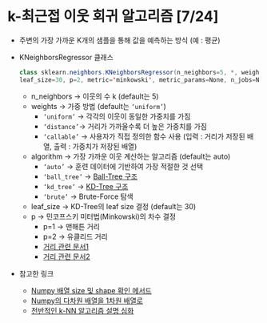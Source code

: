 # k-최근접 이웃 회귀 알고리즘 [7/24]

- 주변의 가장 가까운 K개의 샘플을 통해 값을 예측하는 방식 (예 : 평균)
- KNeighborsRegressor 클래스
    
    ```java
    class sklearn.neighbors.KNeighborsRegressor(n_neighbors=5, *, weights='uniform', algorithm='auto',
    leaf_size=30, p=2, metric='minkowski', metric_params=None, n_jobs=None)
    ```
    
    - n_neighbors → 이웃의 수 k (default는 5)
    - weights → 가중 방법 (default는 `‘uniform’`)
        - `‘uniform’` → 각각의 이웃이 동일한 가중치를 가짐
        - `‘distance’`→ 거리가 가까울수록 더 높은 가중치를 가짐
        - `‘callable’` → 사용자가 직접 정의한 함수 사용 (입력 : 거리가 저장된 배열, 출력 : 가중치가 저장된 배열)
    - algorithm → 가장 가까운 이웃 계산하는 알고리즘 (default는 auto)
        - `‘auto’` → 훈련 데이터에 기반하여 가장 적절한 것 선택
        - `‘ball_tree’` → [Ball-Tree 구조]([https://nobilitycat.tistory.com/entry/ball-tree](https://nobilitycat.tistory.com/entry/ball-tree))
        - `‘kd_tree’` → [KD-Tree 구조]([https://nobilitycat.tistory.com/entry/kd-tree?category=632037](https://nobilitycat.tistory.com/entry/kd-tree?category=632037))
        - `‘brute’` → Brute-Force 탐색
    - leaf_size → KD-Tree의 leaf size 결정 (default는 30)
    - p → 민코프스키 미터법(Minkowski)의 차수 결정
        - p=1 → 맨해튼 거리
        - p=2 → 유클리드 거리
        - [거리 관련 문서1](https://blog.naver.com/PostView.naver?blogId=pmw9440&logNo=221615853370&parentCategoryNo=&categoryNo=7&viewDate=&isShowPopularPosts=true&from=search)
        - [거리 관련 문서2](https://csm-kr.tistory.com/16)
- 참고한 링크
    - [Numpy 배열 size 및 shape 확인 메서드]([https://curryyou.tistory.com/128](https://curryyou.tistory.com/128))
    - [Numpy의 다차원 배열을 1차원 배열로]([https://rfriend.tistory.com/349](https://rfriend.tistory.com/349))
    - [전반적인 k-NN 알고리즘 설명 심화]([https://scikit-learn.org/stable/modules/neighbors.html](https://scikit-learn.org/stable/modules/neighbors.html))